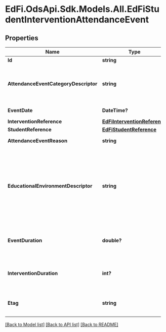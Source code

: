 # EdFi.OdsApi.Sdk.Models.All.EdFiStudentInterventionAttendanceEvent
## Properties

Name | Type | Description | Notes
------------ | ------------- | ------------- | -------------
**Id** | **string** |  | 
**AttendanceEventCategoryDescriptor** | **string** | A code describing the attendance event, for example:          Present          Unexcused absence          Excused absence          Tardy. | 
**EventDate** | **DateTime?** | Date for this attendance event. | 
**InterventionReference** | [**EdFiInterventionReference**](EdFiInterventionReference.md) |  | 
**StudentReference** | [**EdFiStudentReference**](EdFiStudentReference.md) |  | 
**AttendanceEventReason** | **string** | The reported reason for a student&#39;s absence. | [optional] 
**EducationalEnvironmentDescriptor** | **string** | The setting in which a child receives education and related services. This attribute is only used if it differs from the EducationalEnvironment of the Section. This is only used in the AttendanceEvent if different from the associated Section. | [optional] 
**EventDuration** | **double?** | The amount of time for the event as recognized by the school: 1 day &#x3D; 1, 1/2 day &#x3D; 0.5, 1/3 day &#x3D; 0.33. | [optional] 
**InterventionDuration** | **int?** | The duration in minutes in which the student participated in the intervention during this instance. | [optional] 
**Etag** | **string** | A unique system-generated value that identifies the version of the resource. | [optional] 

[[Back to Model list]](../README.md#documentation-for-models) [[Back to API list]](../README.md#documentation-for-api-endpoints) [[Back to README]](../README.md)

